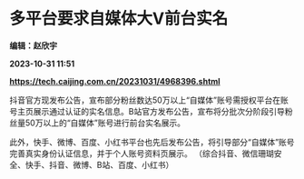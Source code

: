 # 多平台要求自媒体大V前台实名
**编辑：赵欣宇**

**2023-10-31 11:51**

**https://tech.caijing.com.cn/20231031/4968396.shtml**

抖音官方现发布公告，宣布部分粉丝数达50万以上“自媒体”账号需授权平台在账号主页展示通过认证的实名信息。B站官方发布公告，宣布将分批次分阶段引导粉丝量50万以上的“自媒体”账号进行前台实名展示。

此外，快手、微博、百度、小红书平台也先后发布公告，将引导部分“自媒体”账号完善真实身份认证信息，并于个人账号资料页展示。 （综合抖音、微信珊瑚安全、快手、抖音、微博、B站、百度、小红书）